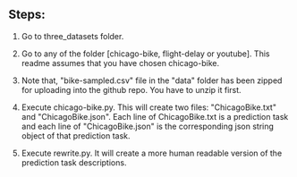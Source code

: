 
Steps:
--------

1. Go to three_datasets folder.

2. Go to any of the folder [chicago-bike, flight-delay or youtube]. This readme assumes that you have chosen chicago-bike.

3. Note that, "bike-sampled.csv" file in the "data" folder has been zipped for uploading into the github repo. You have to unzip it first. 

4. Execute chicago-bike.py. This will create two files: "ChicagoBike.txt" and "ChicagoBike.json". Each line of ChicagoBike.txt is a prediction task and each line of "ChicagoBike.json" is the corresponding json string object of that prediction task.

5. Execute rewrite.py. It will create a more human readable version of the prediction task descriptions.
